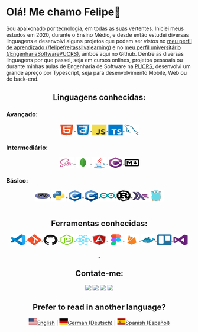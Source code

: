 <div>
    <h1>Olá! Me chamo Felipe👋</h1>
    <p>Sou apaixonado por tecnologia, em todas as suas vertentes. Iniciei meus estudos em 2020, durante o Ensino Médio, e desde então estudei diversas linguagens e desenvolvi alguns projetos que podem ser vistos no <a href="https://github.com/felipefreitassilvalearning" target="_blank">meu perfil de aprendizado (/felipefreitassilvalearning)</a> e no <a href="https://github.com/engenhariasoftwarepucrs" target="_blank">meu perfil universitário (/EngenhariaSoftwarePUCRS)</a>, ambos aqui no Github. Dentre as diversas linguagens por que passei, seja em cursos onlines, projetos pessoais ou durante minhas aulas de Engenharia de Software na <a href="https://www.pucrs.br/politecnica/curso/engenharia-de-software/" target="_blank">PUCRS</a>, desenvolvi um grande apreço por Typescript, seja para desenvolvimento Mobile, Web ou de back-end.
</div>

<div align="center">
    <h2>Linguagens conhecidas: </h2>
    <div><h3 align="left">Avançado: </h3>
    <div style="display: inline_block" align="center">
        <a href="https://pt.wikipedia.org/wiki/HTML">
            <img align="center" alt="Logo-HTML" height="30" width="40" src="https://raw.githubusercontent.com/devicons/devicon/master/icons/html5/html5-original.svg">
        </a>
        <a href="https://pt.wikipedia.org/wiki/Cascading_Style_Sheets">
            <img align="center" alt="Logo-CSS" height="30" width="40" src="https://raw.githubusercontent.com/devicons/devicon/master/icons/css3/css3-original.svg">
        </a>
        <a href="https://www.javascript.com/">
            <img align="center" alt="Logo-Js" height="30" width="40" src="https://raw.githubusercontent.com/devicons/devicon/master/icons/javascript/javascript-original.svg">
        </a>
        <a href="https://www.typescriptlang.org/">
            <img align="center" alt="Logo-Ts" height="30" width="40" src="https://raw.githubusercontent.com/devicons/devicon/master/icons/typescript/typescript-original.svg">
        </a>
        <a href="https://www.mysql.com/">
            <img align="center" alt="Logo-MySQL" height="30" width="40" src="https://raw.githubusercontent.com/devicons/devicon/master/icons/mysql/mysql-original.svg">
        </a>
    </div>
    <div><h3 align="left">Intermediário: </h3>
    <div style="display: inline_block" align="center">
        <a href="https://sass-lang.com/">
            <img align="center" alt="Logo-Sass" height="30" width="40" src="https://raw.githubusercontent.com/devicons/devicon/master/icons/sass/sass-original.svg">
        </a>
        <a href="https://www.mongodb.com/">
            <img align="center" alt="Logo-MongoDB" height="30" width="40" src="https://raw.githubusercontent.com/devicons/devicon/master/icons/mongodb/mongodb-original.svg">
        </a>
        <a href="https://www.java.com/">
            <img align="center" alt="Logo-Java" height="30" width="40" src="https://raw.githubusercontent.com/devicons/devicon/master/icons/java/java-original.svg">
        </a>
        <a href="https://learn.microsoft.com/en-us/dotnet/csharp/">
            <img align="center" alt="Logo-C#" height="30" width="40" src="https://raw.githubusercontent.com/devicons/devicon/master/icons/csharp/csharp-original.svg">
        </a>
        <a href="https://www.markdownguide.org/">
            <img align="center" alt="Logo-Markdown" height="30" width="40" src="https://raw.githubusercontent.com/devicons/devicon/master/icons/markdown/markdown-original.svg">
        </a>
    </div>
    <div><h3 align="left">Básico: </h3>
    <div style="display: inline_block" align="center">
        <a href="https://www.php.net/">
            <img align="center" alt="Logo-PHP" height="30" width="40" src="https://raw.githubusercontent.com/devicons/devicon/master/icons/php/php-original.svg">
        </a>
        <a href="https://www.python.org/">
            <img align="center" alt="Logo-Python" height="30" width="40" src="https://raw.githubusercontent.com/devicons/devicon/master/icons/python/python-original.svg">
        </a>
        <a href="https://www.devdocs.io/c/">
            <img align="center" alt="Logo-C" height="30" width="40" src="https://raw.githubusercontent.com/devicons/devicon/master/icons/c/c-original.svg">
        </a>
        <a href="https://www.devdocs.io/cpp/">
            <img align="center" alt="Logo-C++" height="30" width="40" src="https://raw.githubusercontent.com/devicons/devicon/master/icons/cplusplus/cplusplus-original.svg">
        </a>
        <a href="https://www.arduino.cc/">
            <img align="center" alt="Logo-Arduino" height="30" width="40" src="https://raw.githubusercontent.com/devicons/devicon/master/icons/arduino/arduino-original.svg">
        </a>
        <a href="https://www.rust-lang.org/">
            <img align="center" alt="Logo-Rust" height="30" width="40" src="https://raw.githubusercontent.com/devicons/devicon/master/icons/rust/rust-plain.svg">
        </a>
        <a href="https://www.haskell.org/">
            <img align="center" alt="Logo-Haskell" height="30" width="40" src="https://raw.githubusercontent.com/devicons/devicon/master/icons/haskell/haskell-original.svg">
        </a>
        <a href="https://go.dev/">
            <img align="center" alt="Logo-Go" height="30" width="40" src="https://raw.githubusercontent.com/devicons/devicon/master/icons/go/go-original.svg">
        </a>
    </div><br>
    <h2>Ferramentas conhecidas: </h2>
    <div style="display: inline_block">
        <a href="https://code.visualstudio.com/">
            <img align="center" alt="Logo-VSCode" height="30" width="40" src="https://raw.githubusercontent.com/devicons/devicon/master/icons/vscode/vscode-original.svg">
        </a>
        <a href="https://git-scm.com/">
            <img align="center" alt="Logo-VSCode" height="30" width="40" src="https://raw.githubusercontent.com/devicons/devicon/master/icons/git/git-original.svg">
        </a>
        <a href="https://github.com/">
            <img align="center" alt="Logo-VSCode" height="30" width="40" src="https://raw.githubusercontent.com/devicons/devicon/master/icons/github/github-original.svg">
        </a>
        <a href="https://nodejs.org/">
            <img align="center" alt="Logo-NodeJS" height="30" width="40" src="https://raw.githubusercontent.com/devicons/devicon/master/icons/nodejs/nodejs-original.svg">
        </a>
        <a href="https://react.dev/">
            <img align="center" alt="Logo-React" height="30" width="40" src="https://raw.githubusercontent.com/devicons/devicon/master/icons/react/react-original.svg">
        </a>
        <a href="https://angular.io/">
            <img align="center" alt="Logo-Angular" height="30" width="40" src="https://raw.githubusercontent.com/devicons/devicon/master/icons/angularjs/angularjs-original.svg">
        </a>
        <a href="https://figma.com/best-practices/guide-to-developer-handoff/components-styles-and-documentation/">
            <img align="center" alt="Logo-Figma" height="30" width="40" src="https://raw.githubusercontent.com/devicons/devicon/master/icons/figma/figma-original.svg">
        </a>
        <a href="https://firebase.google.com/">
            <img align="center" alt="Logo-Firebase" height="30" width="40" src="https://raw.githubusercontent.com/devicons/devicon/master/icons/firebase/firebase-plain.svg">
        </a>
        <a href="https://docker.com/">
            <img align="center" alt="Logo-Docker" height="30" width="40" src="https://raw.githubusercontent.com/devicons/devicon/master/icons/docker/docker-original.svg">
        </a>
        <a href="https://trello.com/">
            <img align="center" alt="Logo-Trello" height="30" width="40" src="https://raw.githubusercontent.com/devicons/devicon/master/icons/trello/trello-plain.svg">
        </a>
        <a href="https://visualstudio.microsoft.com">
            <img align="center" alt="Logo-VisualStudio" height="30" width="40" src="https://raw.githubusercontent.com/devicons/devicon/master/icons/visualstudio/visualstudio-plain.svg">
        </a>
    </div><br>
    <a href="https://github.com/felipefreitassilva?tab=repositories" target="_blank">
    <img height="180em" src="https://github-readme-stats.vercel.app/api/top-langs/?username=felipefreitassilva&layout=compact&langs_count=7&theme=dracula" alt="" />
    <img height="180em" src="https://github-readme-stats.vercel.app/api?username=felipefreitassilva&show_icons=true&theme=dracula&include_all_commits=true&count_private=true" alt="" /></a>
</div>

<div>
    <h2>Contate-me: </h2>
    <a href="https://felipefreitassilva.com.br/" target="_blank"><img src="https://img.shields.io/badge/Visite meu site!-1d34a3?style=for-the-badge&logo=internet&logoColor=white" /></a>
    <a href="mailto:eu.felipefreitassilva@gmail.com" target="_blank"><img src="https://img.shields.io/badge/Gmail-D14836?style=for-the-badge&logo=gmail&logoColor=white" /></a>
    <a href="https://www.linkedin.com/in/felipefreitassilva/" target="_blank"><img src="https://img.shields.io/badge/LinkedIn-0077B5?style=for-the-badge&logo=linkedin&logoColor=white" /></a>
    <a href="https://www.github.com/felipefreitassilvalearning/" target="_blank"><img src="https://img.shields.io/badge/GitHub-4F5459?style=for-the-badge&logo=github&logoColor=white" /></a>
</div>

<div>
    <h2>Prefer to read in another language?</h2>
    <a href="https://github.com/felipefreitassilva/felipefreitassilva/blob/main/lang/README.en.md" target="_blank"><img height="17" src="https://github.com/felipefreitassilva/felipefreitassilva/blob/main/lang/flags/us.svg" alt="en" />English</a> | 
    <a href="https://github.com/felipefreitassilva/felipefreitassilva/blob/main/lang/README.de.md" target="_blank"><img height="17" src="https://github.com/felipefreitassilva/felipefreitassilva/blob/main/lang/flags/de.svg" alt="de" />German (Deutsch)</a> | 
    <a href="https://github.com/felipefreitassilva/felipefreitassilva/blob/main/lang/README.es.md" target="_blank"><img height="17" src="https://github.com/felipefreitassilva/felipefreitassilva/blob/main/lang/flags/es.svg" alt="es" />Spanish (Español)</a>
</div>
